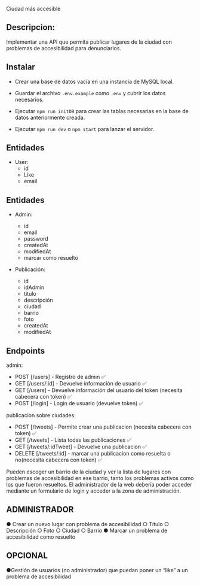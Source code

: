 Ciudad más accesible

## Descripcion:

Implementar una API que permita publicar lugares de la ciudad con problemas de accesibilidad
para denunciarlos.

## Instalar

- Crear una base de datos vacía en una instancia de MySQL local.

- Guardar el archivo `.env.example` como `.env` y cubrir los datos necesarios.

- Ejecutar `npm run initDB` para crear las tablas necesarias en la base de datos anteriormente creada.

- Ejecutar `npm run dev` o `npm start` para lanzar el servidor.

## Entidades

- User:
  - id
  - Like
  - email

## Entidades

- Admin:

  - id
  - email
  - password
  - createdAt
  - modifiedAt
  - marcar como resuelto

- Publicación:
  - id
  - idAdmin
  - titulo
  - descripción
  - ciudad
  - barrio
  - foto
  - createdAt
  - modifiedAt

## Endpoints

admin:

- POST [/users] - Registro de admin ✅
- GET [/users/:id] - Devuelve información de usuario ✅
- GET [/users] - Devuelve información del usuario del token (necesita cabecera con token) ✅
- POST [/login] - Login de usuario (devuelve token) ✅

publicacion sobre ciudades:

- POST [/tweets] - Permite crear una publicacion (necesita cabecera con token) ✅
- GET [/tweets] - Lista todas las publicaciones ✅
- GET [/tweets/:idTweet] - Devuelve una publicacion ✅
- DELETE [/tweets/:id] - marcar una publicacion como resuelta o no(necesita cabecera con token) ✅

Pueden escoger un barrio de la ciudad y ver la lista de lugares con problemas de accesibilidad
en ese barrio, tanto los problemas activos como los que fueron resueltos.
El administrador de la web debería poder acceder mediante un formulario de login y acceder a
la zona de administración.

## ADMINISTRADOR
● Crear un nuevo lugar con problema de accesibilidad
○ Título
○ Descripción
○ Foto
○ Ciudad
○ Barrio
● Marcar un problema de accesibilidad como resuelto
## OPCIONAL
●Gestión de usuarios (no administrador) que puedan poner un “like” a un problema de
accesibilidad
